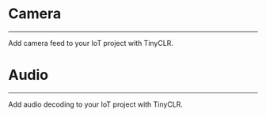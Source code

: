 # Camera
---
Add camera feed to your IoT project with TinyCLR.

# Audio
---
Add audio decoding to your IoT project with TinyCLR.
